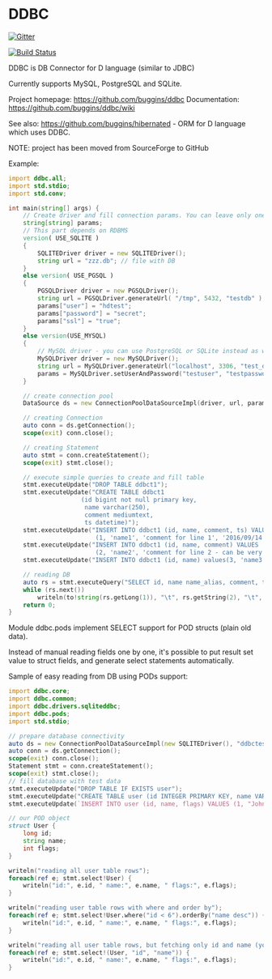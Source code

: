 DDBC
====

[![Gitter](https://badges.gitter.im/Join%20Chat.svg)](https://gitter.im/buggins/ddbc?utm_source=badge&utm_medium=badge&utm_campaign=pr-badge&utm_content=badge)

[![Build Status](https://travis-ci.org/buggins/ddbc.svg?branch=master)](https://travis-ci.org/buggins/ddbc)

DDBC is DB Connector for D language (similar to JDBC)

Currently supports MySQL, PostgreSQL and SQLite.

Project homepage: https://github.com/buggins/ddbc
Documentation: https://github.com/buggins/ddbc/wiki


See also: https://github.com/buggins/hibernated - ORM for D language which uses DDBC.


NOTE: project has been moved from SourceForge to GitHub


Example:

```d
import ddbc.all;
import std.stdio;
import std.conv;

int main(string[] args) {
    // Create driver and fill connection params. You can leave only one section - for RDBMS you want to use
    string[string] params;
    // This part depends on RDBMS
    version( USE_SQLITE )
    {
        SQLITEDriver driver = new SQLITEDriver();
        string url = "zzz.db"; // file with DB
    }
    else version( USE_PGSQL )
    {
        PGSQLDriver driver = new PGSQLDriver();
        string url = PGSQLDriver.generateUrl( "/tmp", 5432, "testdb" );
        params["user"] = "hdtest";
        params["password"] = "secret";
        params["ssl"] = "true";
    }
    else version(USE_MYSQL)
    {
        // MySQL driver - you can use PostgreSQL or SQLite instead as well
        MySQLDriver driver = new MySQLDriver();
        string url = MySQLDriver.generateUrl("localhost", 3306, "test_db");
        params = MySQLDriver.setUserAndPassword("testuser", "testpassword");
    }

    // create connection pool
    DataSource ds = new ConnectionPoolDataSourceImpl(driver, url, params);

    // creating Connection
    auto conn = ds.getConnection();
    scope(exit) conn.close();

    // creating Statement
    auto stmt = conn.createStatement();
    scope(exit) stmt.close();

    // execute simple queries to create and fill table
    stmt.executeUpdate("DROP TABLE ddbct1");
    stmt.executeUpdate("CREATE TABLE ddbct1 
                    (id bigint not null primary key, 
                     name varchar(250),
                     comment mediumtext, 
                     ts datetime)");
    stmt.executeUpdate("INSERT INTO ddbct1 (id, name, comment, ts) VALUES
                        (1, 'name1', 'comment for line 1', '2016/09/14 15:24:01')");
    stmt.executeUpdate("INSERT INTO ddbct1 (id, name, comment) VALUES
                        (2, 'name2', 'comment for line 2 - can be very long')");
    stmt.executeUpdate("INSERT INTO ddbct1 (id, name) values(3, 'name3')"); // comment is null here

    // reading DB
    auto rs = stmt.executeQuery("SELECT id, name name_alias, comment, ts FROM ddbct1 ORDER BY id");
    while (rs.next())
        writeln(to!string(rs.getLong(1)), "\t", rs.getString(2), "\t", rs.getString(3), "\t", rs.getString(4));
    return 0;
}
```

Module ddbc.pods implement SELECT support for POD structs (plain old data).

Instead of manual reading fields one by one, it's possible to put result set value to struct fields, 
and generate select statements automatically.

Sample of easy reading from DB using PODs support:


```d
import ddbc.core;
import ddbc.common;
import ddbc.drivers.sqliteddbc;
import ddbc.pods;
import std.stdio;

// prepare database connectivity
auto ds = new ConnectionPoolDataSourceImpl(new SQLITEDriver(), "ddbctest.sqlite");
auto conn = ds.getConnection();
scope(exit) conn.close();
Statement stmt = conn.createStatement();
scope(exit) stmt.close();
// fill database with test data
stmt.executeUpdate("DROP TABLE IF EXISTS user");
stmt.executeUpdate("CREATE TABLE user (id INTEGER PRIMARY KEY, name VARCHAR(255) NOT NULL, flags int null)");
stmt.executeUpdate(`INSERT INTO user (id, name, flags) VALUES (1, "John", 5), (2, "Andrei", 2), (3, "Walter", 2), (4, "Rikki", 3), (5, "Iain", 0), (6, "Robert", 1)`);

// our POD object
struct User {
    long id;
    string name;
    int flags;
}

writeln("reading all user table rows");
foreach(ref e; stmt.select!User) {
    writeln("id:", e.id, " name:", e.name, " flags:", e.flags);
}

writeln("reading user table rows with where and order by");
foreach(ref e; stmt.select!User.where("id < 6").orderBy("name desc")) {
    writeln("id:", e.id, " name:", e.name, " flags:", e.flags);
}

writeln("reading all user table rows, but fetching only id and name (you will see default value 0 in flags field)");
foreach(ref e; stmt.select!(User, "id", "name")) {
    writeln("id:", e.id, " name:", e.name, " flags:", e.flags);
}
```
